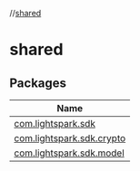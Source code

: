 //[shared](index.md)

# shared

## Packages

| Name |
|---|
| [com.lightspark.sdk](shared/com.lightspark.sdk/index.md) |
| [com.lightspark.sdk.crypto](shared/com.lightspark.sdk.crypto/index.md) |
| [com.lightspark.sdk.model](shared/com.lightspark.sdk.model/index.md) |
